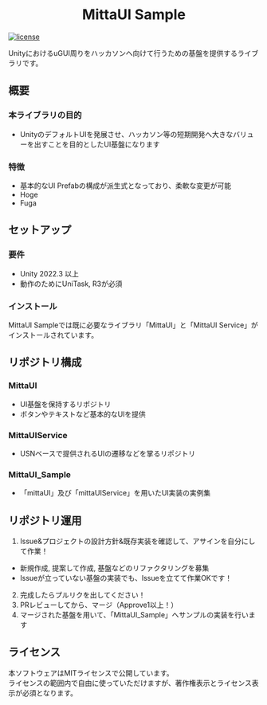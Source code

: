 <h1 align="center">MittaUI Sample</h1>

[![license](https://img.shields.io/badge/LICENSE-MIT-green.svg)](LICENSE.md)

UnityにおけるuGUI周りをハッカソンへ向けて行うための基盤を提供するライブラリです。

## 概要
### 本ライブラリの目的
- UnityのデフォルトUIを発展させ、ハッカソン等の短期開発へ大きなバリューを出すことを目的としたUI基盤になります

### 特徴
- 基本的なUI Prefabの構成が派生式となっており、柔軟な変更が可能
- Hoge
- Fuga


## セットアップ
### 要件
* Unity 2022.3 以上
* 動作のためにUniTask, R3が必須

### インストール
MittaUI Sampleでは既に必要なライブラリ「MittaUI」と「MittaUI Service」がインストールされています。


## リポジトリ構成
### MittaUI
- UI基盤を保持するリポジトリ
- ボタンやテキストなど基本的なUIを提供
### MittaUIService
- USNベースで提供されるUIの遷移などを掌るリポジトリ
### MittaUI_Sample
- 「mittaUI」及び「mittaUIService」を用いたUI実装の実例集

## リポジトリ運用
1. Issue&プロジェクトの設計方針&既存実装を確認して、アサインを自分にして作業！
- 新規作成, 提案して作成, 基盤などのリファクタリングを募集
- Issueが立っていない基盤の実装でも、Issueを立てて作業OKです！
2. 完成したらプルリクを出してください！
3. PRレビューしてから、マージ（Approve1以上！）
4. マージされた基盤を用いて、「MittaUI_Sample」へサンプルの実装を行います

## ライセンス
本ソフトウェアはMITライセンスで公開しています。  
ライセンスの範囲内で自由に使っていただけますが、著作権表示とライセンス表示が必須となります。
